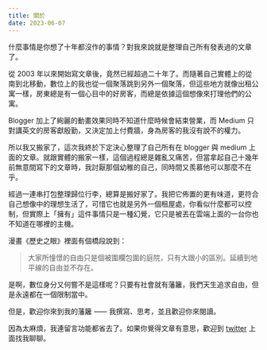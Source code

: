 ```yaml
---
title: 關於
date: 2023-06-07
---
```


什麼事情是你想了十年都沒作的事情？對我來說就是整理自己所有發表過的文章了。

從 2003 年以來開始寫文章後，竟然已經超過二十年了。而隨著自己實體上的從南到北移動，數位上的我也從一個聚落跳到另外一個聚落，但這些地方就像出租公寓一樣，房東總是有一個心目中的好房客，而總是依據這個想像來打理他們的公寓。

Blogger 加上了絢麗的動畫效果同時不知道什麼時候會結束營業，而 Medium 只對講英文的房客獻殷勤，又決定加上付費牆，身為房客的我沒有說不的權力。

所以我又搬家了，這次我終於下定決心整理了自己所有在 blogger 與 medium 上面的文章。就跟實體的搬家一樣，這個過程總是雜亂又痛苦，但當拿起自己十幾年前無意間寫下的文章時，我討厭那個幼稚的自己，同時間又羨慕他可以那麼不在乎。

經過一連串打包整理歸位行李，總算是搬好家了。我把它佈置的更有味道，更符合自己想像中的理想生活了，可惜它也就是另外一個租屋處，你看似什麼都可以控制，但實際上「擁有」這件事情只是一種幻覺，它只是被丟在雲端上面的一台你也不知道在哪裡的主機。

漫畫《歷史之眼》裡面有個橋段說到：

> 大家所憧憬的自由只是個被圍欄包圍的庭院，只有大跟小的區別。延續到地平線的自由並不存在。

是啊，數位身分又何嘗不是這樣呢？只要有社會就有藩籬，我們天生追求自由，但是永遠都在一個限制當中。

但是，歡迎你來到我的藩籬 ⸺ 我撰寫、思考，並且歡迎你來閱讀。

因為太麻煩，我連留言功能都省去了。如果你覺得文章有意思，歡迎到 [twitter](https://twitter.com/yurenju) 上面找我聊聊。
